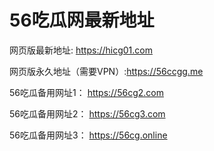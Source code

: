  # 56吃瓜网最新地址
网页版最新地址: https://hicg01.com

网页版永久地址（需要VPN）:https://56ccgg.me

56吃瓜备用网址1： https://56cg2.com

56吃瓜备用网址2： https://56cg3.com

56吃瓜备用网址3： https://56cg.online
